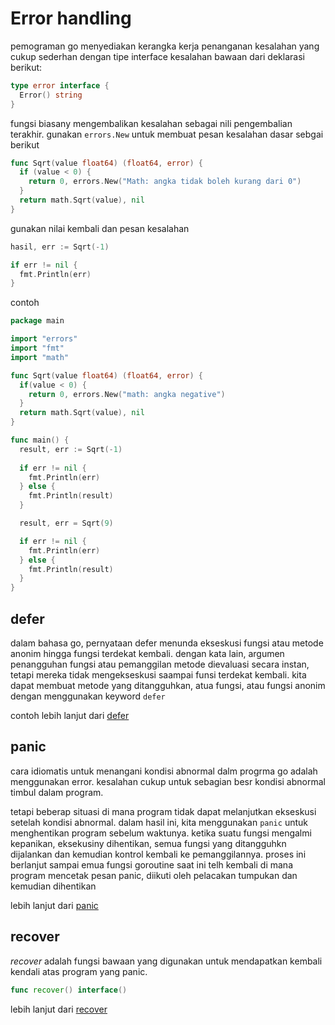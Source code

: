 # Error handling

pemograman go menyediakan kerangka kerja penanganan kesalahan yang cukup sederhan dengan tipe interface kesalahan bawaan dari deklarasi berikut:

```go
type error interface {
  Error() string
}
```

fungsi biasany mengembalikan kesalahan sebagai nili pengembalian terakhir. gunakan `errors.New` untuk membuat pesan kesalahan dasar sebgai berikut

```go
func Sqrt(value float64) (float64, error) {
  if (value < 0) {
    return 0, errors.New("Math: angka tidak boleh kurang dari 0")
  }
  return math.Sqrt(value), nil
}
```

gunakan nilai kembali dan pesan kesalahan

```go
hasil, err := Sqrt(-1)

if err != nil {
  fmt.Println(err)
}
```

contoh

```go
package main

import "errors"
import "fmt"
import "math"

func Sqrt(value float64) (float64, error) {
  if(value < 0) {
    return 0, errors.New("math: angka negative")
  }
  return math.Sqrt(value), nil
}

func main() {
  result, err := Sqrt(-1)
  
  if err != nil {
    fmt.Println(err)
  } else {
    fmt.Println(result)
  }

  result, err = Sqrt(9)

  if err != nil {
    fmt.Println(err)
  } else {
    fmt.Println(result)
  }
}
```

## defer

dalam bahasa go, pernyataan defer menunda ekseskusi fungsi atau metode anonim hingga fungsi terdekat kembali. dengan kata lain, argumen penangguhan fungsi atau pemanggilan metode dievaluasi secara instan, tetapi mereka tidak mengekseskusi saampai funsi terdekat kembali. kita dapat membuat metode yang ditangguhkan, atua fungsi, atau fungsi anonim dengan menggunakan keyword `defer`

contoh lebih lanjut dari [defer](DEFER.md)

## panic

cara idiomatis untuk menangani kondisi abnormal dalm progrma go adalah menggunakan error. kesalahan cukup untuk sebagian besr kondisi abnormal timbul dalam program.

tetapi beberap situasi di mana program tidak dapat melanjutkan ekseskusi setelah kondisi abnormal. dalam hasil ini, kita menggunakan `panic` untuk menghentikan program sebelum waktunya. ketika suatu fungsi mengalmi kepanikan, eksekusiny dihentikan, semua fungsi yang ditangguhkn dijalankan dan kemudian kontrol kembali ke pemanggilannya. proses ini berlanjut sampai emua fungsi goroutine saat ini telh kembali di mana program mencetak pesan panic, diikuti oleh pelacakan tumpukan dan kemudian dihentikan

lebih lanjut dari [panic](PANIC.md)

## recover

_recover_ adalah fungsi bawaan yang digunakan untuk mendapatkan kembali kendali atas program yang panic.

```go
func recover() interface()
```

lebih lanjut dari [recover](RECOVER.md)
